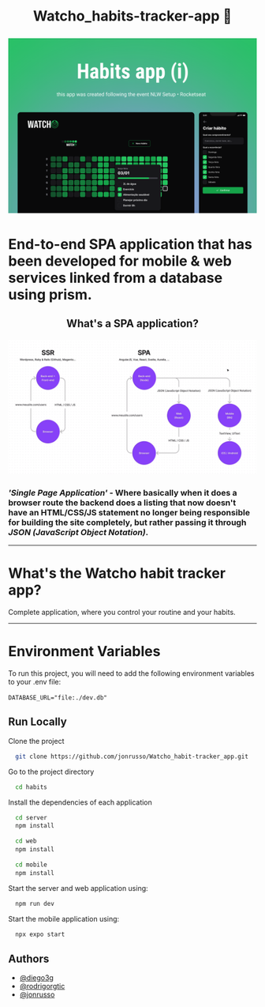 <h1 align="center">
Watcho_habits-tracker-app 📱

![Logo](/design/Cover.png)

# End-to-end SPA application that has been developed for mobile & web services linked from a database using prism.

<h2 align="center">
What's a <strong>SPA</strong> application?

![Image](design/SPA-image.png)

### _'Single Page Application'_ - Where basically when it does a browser route the backend does a listing that now doesn't have an HTML/CSS/JS statement no longer being responsible for building the site completely, but rather passing it through **_JSON (JavaScript Object Notation)_**.

---

# What's the Watcho habit tracker app?

<p> Complete application, where you control your routine and your habits. </P>

---

# Environment Variables

To run this project, you will need to add the following environment variables to your .env file:

`DATABASE_URL="file:./dev.db"`

## Run Locally

Clone the project

```bash
  git clone https://github.com/jonrusso/Watcho_habit-tracker_app.git
```

Go to the project directory

```bash
  cd habits
```

Install the dependencies of each application

```bash
  cd server
  npm install
```

```bash
  cd web
  npm install
```

```bash
  cd mobile
  npm install
```

Start the server and web application using:

```bash
  npm run dev
```

Start the mobile application using:

```bash
  npx expo start
```

## Authors

- [@diego3g](https://github.com/diego3g)
- [@rodrigorgtic](https://github.com/rodrigorgtic)
- [@jonrusso](https://www.github.com/jonrusso)
